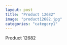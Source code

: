 ```yaml
---
layout: post
title: "Product 12682"
image: "product12682.jpg"
categories: "category1"
---
```

Product 12682
